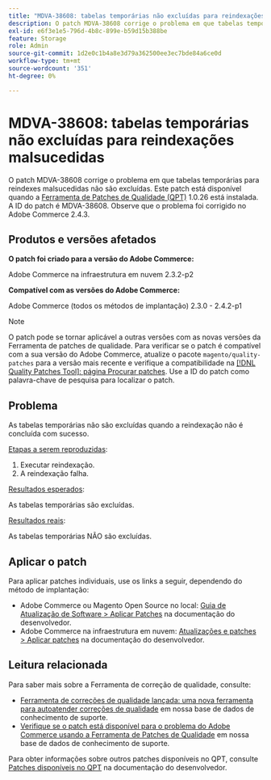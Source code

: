 ```yaml
---
title: "MDVA-38608: tabelas temporárias não excluídas para reindexações malsucedidas"
description: O patch MDVA-38608 corrige o problema em que tabelas temporárias para reindexes malsucedidas não são excluídas. Este patch está disponível quando a [Ferramenta de correções de qualidade (QPT)](/help/announcements/adobe-commerce-announcements/magento-quality-patches-released-new-tool-to-self-serve-quality-patches.md) 1.0.26 está instalada. A ID do patch é MDVA-38608. Observe que o problema foi corrigido no Adobe Commerce 2.4.3.
exl-id: e6f3e1e5-796d-4b8c-899e-b59d15b388be
feature: Storage
role: Admin
source-git-commit: 1d2e0c1b4a8e3d79a362500ee3ec7bde84a6ce0d
workflow-type: tm+mt
source-wordcount: '351'
ht-degree: 0%

---
```


# MDVA-38608: tabelas temporárias não excluídas para reindexações malsucedidas

O patch MDVA-38608 corrige o problema em que tabelas temporárias para reindexes malsucedidas não são excluídas. Este patch está disponível quando a [Ferramenta de Patches de Qualidade (QPT)](/help/announcements/adobe-commerce-announcements/magento-quality-patches-released-new-tool-to-self-serve-quality-patches.md) 1.0.26 está instalada. A ID do patch é MDVA-38608. Observe que o problema foi corrigido no Adobe Commerce 2.4.3.

## Produtos e versões afetados

**O patch foi criado para a versão do Adobe Commerce:**

Adobe Commerce na infraestrutura em nuvem 2.3.2-p2

**Compatível com as versões do Adobe Commerce:**

Adobe Commerce (todos os métodos de implantação) 2.3.0 - 2.4.2-p1

>[!NOTE]
>
>O patch pode se tornar aplicável a outras versões com as novas versões da Ferramenta de patches de qualidade. Para verificar se o patch é compatível com a sua versão do Adobe Commerce, atualize o pacote `magento/quality-patches` para a versão mais recente e verifique a compatibilidade na [[!DNL Quality Patches Tool]: página Procurar patches](https://devdocs.magento.com/quality-patches/tool.html#patch-grid). Use a ID do patch como palavra-chave de pesquisa para localizar o patch.

## Problema

As tabelas temporárias não são excluídas quando a reindexação não é concluída com sucesso.

<u>Etapas a serem reproduzidas</u>:

1. Executar reindexação.
1. A reindexação falha.

<u>Resultados esperados</u>:

As tabelas temporárias são excluídas.

<u>Resultados reais</u>:

As tabelas temporárias NÃO são excluídas.

## Aplicar o patch

Para aplicar patches individuais, use os links a seguir, dependendo do método de implantação:

* Adobe Commerce ou Magento Open Source no local: [Guia de Atualização de Software > Aplicar Patches](https://devdocs.magento.com/guides/v2.4/comp-mgr/patching/mqp.html) na documentação do desenvolvedor.
* Adobe Commerce na infraestrutura em nuvem: [Atualizações e patches > Aplicar patches](https://devdocs.magento.com/cloud/project/project-patch.html) na documentação do desenvolvedor.

## Leitura relacionada

Para saber mais sobre a Ferramenta de correção de qualidade, consulte:

* [Ferramenta de correções de qualidade lançada: uma nova ferramenta para autoatender correções de qualidade](/help/announcements/adobe-commerce-announcements/magento-quality-patches-released-new-tool-to-self-serve-quality-patches.md) em nossa base de dados de conhecimento de suporte.
* [Verifique se o patch está disponível para o problema do Adobe Commerce usando a Ferramenta de Patches de Qualidade](/help/support-tools/patches-available-in-qpt-tool/check-patch-for-magento-issue-with-magento-quality-patches.md) em nossa base de dados de conhecimento de suporte.

Para obter informações sobre outros patches disponíveis no QPT, consulte [Patches disponíveis no QPT](https://devdocs.magento.com/quality-patches/tool.html#patch-grid) na documentação do desenvolvedor.
